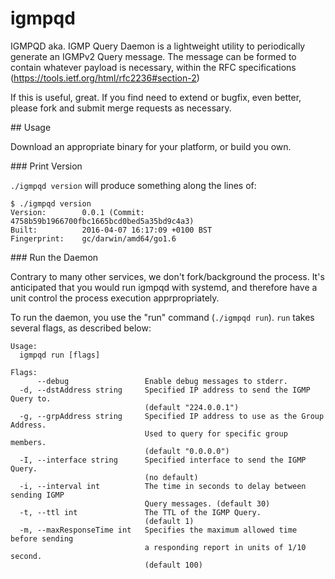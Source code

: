# igmpqd

IGMPQD aka. IGMP Query Daemon is a lightweight utility to periodically generate an IGMPv2 Query message. The message can be formed to contain whatever payload is necessary, within the RFC specifications (https://tools.ietf.org/html/rfc2236#section-2)

If this is useful, great. If you find need to extend or bugfix, even better, please fork and submit merge requests as necessary.

## Usage

Download an appropriate binary for your platform, or build you own.

### Print Version

`./igmpqd version` will produce something along the lines of:

```
$ ./igmpqd version
Version:        0.0.1 (Commit: 4758b59b1966700fbc1665bcd0bed5a35bd9c4a3)
Built:          2016-04-07 16:17:09 +0100 BST
Fingerprint:    gc/darwin/amd64/go1.6
```

### Run the Daemon

Contrary to many other services, we don't fork/background the process. It's anticipated that you would run igmpqd with systemd, and therefore have a unit control the process execution apprpropriately.

To run the daemon, you use the "run" command (`./igmpqd run`). `run` takes several flags, as described below:

```
Usage:
  igmpqd run [flags]

Flags:
      --debug                 Enable debug messages to stderr.
  -d, --dstAddress string     Specified IP address to send the IGMP Query to.
                              (default "224.0.0.1")
  -g, --grpAddress string     Specified IP address to use as the Group Address.
                              Used to query for specific group members.
                              (default "0.0.0.0")
  -I, --interface string      Specified interface to send the IGMP Query.
                              (no default)
  -i, --interval int          The time in seconds to delay between sending IGMP
                              Query messages. (default 30)
  -t, --ttl int               The TTL of the IGMP Query.
                              (default 1)
  -m, --maxResponseTime int   Specifies the maximum allowed time before sending
                              a responding report in units of 1/10 second.
                              (default 100)
  ```
